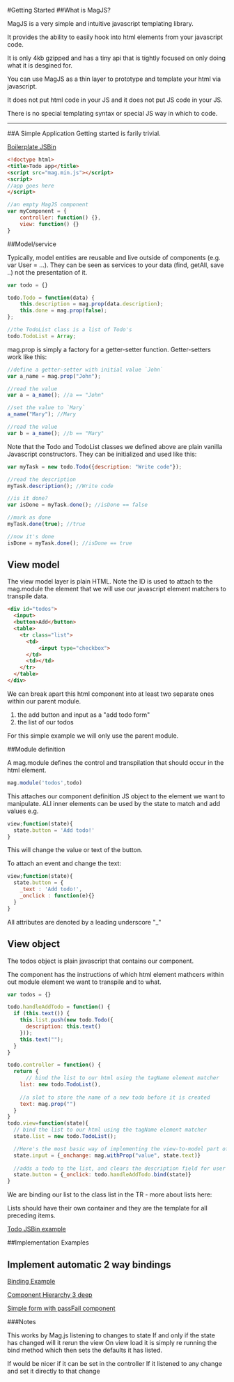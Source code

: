 #Getting Started
##What is MagJS?

MagJS is a very simple and intuitive javascript templating library.

It provides the ability to easily hook into html elements from your javascript code.

It is only 4kb gzipped and has a tiny api that is tightly focused on only doing what it is desgined for.

You can use MagJS as a thin layer to prototype and template your html via javascript.

It does not put html code in your JS and it does not put JS code in your JS.

There is no special templating syntax or special JS way in which to code.
<hr/>
##A Simple Application
Getting started is farily trivial.

[Boilerplate JSBin](http://jsbin.com/giquhokari/edit?html,output)

```html
<!doctype html>
<title>Todo app</title>
<script src="mag.min.js"></script>
<script>
//app goes here
</script>
```

```javascript
//an empty MagJS component
var myComponent = {
    controller: function() {},
    view: function() {}
}
```
##Model/service

Typically, model entities are reusable and live outside of components (e.g. var User = ...). 
They can be seen as services to your data (find, getAll, save ..) not the presentation of it.

```javascript
var todo = {}

todo.Todo = function(data) {
    this.description = mag.prop(data.description);
    this.done = mag.prop(false);
};

//the TodoList class is a list of Todo's
todo.TodoList = Array;
```

mag.prop is simply a factory for a getter-setter function. Getter-setters work like this:

```javascript
//define a getter-setter with initial value `John`
var a_name = mag.prop("John");

//read the value
var a = a_name(); //a == "John"

//set the value to `Mary`
a_name("Mary"); //Mary

//read the value
var b = a_name(); //b == "Mary"
```

Note that the Todo and TodoList classes we defined above are plain vanilla Javascript constructors. They can be initialized and used like this:
```javascript
var myTask = new todo.Todo({description: "Write code"});

//read the description
myTask.description(); //Write code

//is it done?
var isDone = myTask.done(); //isDone == false

//mark as done
myTask.done(true); //true

//now it's done
isDone = myTask.done(); //isDone == true
```

## View model

The view model layer is plain HTML. Note the ID is used to attach to the mag.module the element that we will use our javascript element matchers to transpile data.

```html
<div id="todos">
  <input>
  <button>Add</button>
  <table>
    <tr class="list">
      <td>
          <input type="checkbox">
      </td>
      <td></td>
    </tr>
  </table>
</div>
```

We can break apart this html component into at least two separate ones within our parent module.
1. the add button and input as a "add todo form"
2. the list of our todos

For this simple example we will only use the parent module.

##Module definition

A mag.module defines the control and transpilation that should occur in the html element.

```javascript
mag.module('todos',todo)
```

This attaches our component definition JS object to the element we want to manipulate. ALl inner elements can be used by the state to match and add values e.g.

```javascript
view;function(state){
  state.button = 'Add todo!'
}
```
This will change the value or text of the button.

To attach an event and change the text:

```javascript
view;function(state){
  state.button = {
    _text : 'Add todo!',
    _onclick : function(e){}
  }
}
```
All attributes are denoted by a leading underscore "_"

## View object
The todos object is plain javascript that contains our component.

The component has the instructions of which html element mathcers within out module element we want to transpile and to what.

```javascript
var todos = {}

todo.handleAddTodo = function() {
  if (this.text()) {
    this.list.push(new todo.Todo({
      description: this.text()
    }));
    this.text("");
  }
}

todo.controller = function() {
  return {
      // bind the list to our html using the tagName element matcher
    list: new todo.TodoList(),
  
    //a slot to store the name of a new todo before it is created
    text: mag.prop("")
  }
}
todo.view=function(state){
  // bind the list to our html using the tagName element matcher
  state.list = new todo.TodoList();

  //Here's the most basic way of implementing the view-to-model part of the binding:
  state.input = {_onchange: mag.withProp("value", state.text)}
  
  //adds a todo to the list, and clears the description field for user convenience
  state.button = {_onclick: todo.handleAddTodo.bind(state)}
}
```
We are binding our list to the class list in the TR - more about lists here:

Lists should have their own container and they are the template for all preceding items.

[Todo JSBin example](http://jsbin.com/ruqozucexe/edit)

##Implementation Examples

## Implement automatic 2 way bindings

[Binding Example](http://jsbin.com/dicezageja/edit)

[Component Hierarchy 3 deep](http://jsbin.com/fosoladene/edit?html,js,output)

[Simple form with passFail component](http://jsbin.com/laraserije/edit?html,js,output)

###Notes

This works by Mag.js listening to changes to state
If and only if the state has changed will it rerun the view
On view load it is simply re running the bind method which then sets the defaults it has listed.

If would be nicer if it can be set in the controller
If it listened to any change and set it directly to that change
